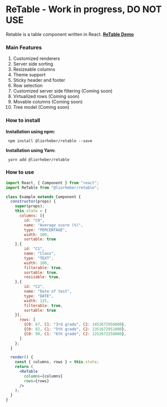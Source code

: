 # ReTable - Work in progress, DO NOT USE

Retable is a table component written in React.
**[ReTable Demo](https://liorheber.github.io/retable)**

### Main Features
1. Customized renderers
2. Server side sorting
3. Resizeable columns
4. Theme support
5. Sticky header and footer
6. Row selection
7. Customized server side filtering (Coming soon)
8. Virtualized rows (Coming soon)
9. Movable columns (Coming soon)
10. Tree model (Coming soon)

### How to install
 **Installation using npm:**

```
 npm install @liorheber/retable --save
```

 **Installation using Yarn:** 

```
 yarn add @liorheber/retable
```

 ### How to use

```jsx
import React, { Component } from "react";
import ReTable from "@liorheber/retable";

class Example extends Component {
  constructor(props) {
    super(props);
    this.state = {
      columns: [{
        id: "C0",
        name: "Average score (%)",
        type: "PERCENTAGE",
        width: 200,
        sortable: true
    },{
        id: "C1",
        name: "Class",
        type: "TEXT",
        width: 100,
        filterable: true,
        sortable: true,
        resizable: true,
    },{
        id: "C2",
        name: "Date of test",
        type: "DATE",
        width: 125,
        filterable: true,
        sortable: true
    }],
      rows: [
        {C0: 67, C1: "3rd grade", C2: 1452672956000},
        {C0: 82, C1: "5th grade", C2: 1351672951000},
        {C0: 99, C1: "6th grade", C2: 1252672258000},
      ]
    };
  }

  render() {
    const { columns, rows } = this.state;
    return (
      <ReTable
        columns={columns}
        rows={rows}
      />
    );
  }
}
```